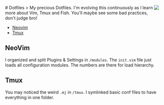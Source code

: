 <img src="https://pbs.twimg.com/profile_images/581516445907087360/-MqWfsEN.png" align="right" />
# Dotfiles
> My precious Dotfiles. I'm evolving this continuously as I learn more about Vim, Tmux and Fish. You'll maybe see some bad practices, don't judge bro!

- [Neovim](#neovim)
- [Tmux](#tmux)


## NeoVim

I organized and split Plugins & Settings in `/modules`.
The `init.vim` file just loads all configuration modules.
The numbers are there for load hierarchy.

## Tmux

You may noticed the weird `.mj` in `/tmux`. I symlinked basic conf files to have everything in one folder.
